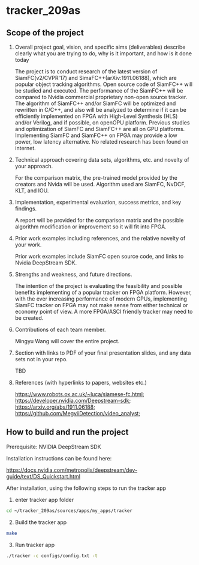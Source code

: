 # tracker_209as
## Scope of the project

1. Overall project goal, vision, and specific aims (deliverables) describe clearly what you are trying to do, why is it important, and how is it done today

    The project is to conduct research of the latest version of SiamFC(v2/CVPR'17) and SimaFC++(arXiv:1911.06188), which are popular object tracking algorithms. Open source code of SiamFC++ will be studied and executed. The performance of the SiamFC++ will be compared to Nvidia commercial proprietary non-open source tracker. The algorithm of SiamFC++ and/or SiamFC will be optimized and rewritten in C/C++, and also will be analyzed to determine if it can be efficiently implemented on FPGA with High-Level Synthesis (HLS) and/or Verilog, and if possible, on openOPU platform. Previous studies and optimization of SiamFC and SiamFC++ are all on GPU platforms. Implementing SiamFC and SiamFC++ on FPGA may provide a low power, low latency alternative. No related research has been found on internet.

1. Technical approach covering data sets, algorithms, etc. and novelty of your approach.

    For the comparison matrix, the pre-trained model provided by the creators and Nvida will be used. 
Algorithm used are SiamFC, NvDCF, KLT, and IOU.

1. Implementation, experimental evaluation, success metrics, and key findings.

    A report will be provided for the comparison matrix and the possible algorithm modification or improvement so it will fit into FPGA. 

1. Prior work examples including references, and the relative novelty of your work.

    Prior work examples include SiamFC open source code, and links to Nvidia DeepStream SDK.

1. Strengths and weakness, and future directions.

    The intention of the project is evaluating the feasibility and possible benefits implementing of a popular tracker on FPGA platform. However, with the ever increasing performance of modern GPUs, implementing SiamFC tracker on FPGA may not make sense from either technical or economy point of view. A more FPGA/ASCI friendly tracker may need to be created.

1. Contributions of each team member.

    Mingyu Wang will cover the entire project.

1. Section with links to PDF of your final presentation slides, and any data sets not in your repo.

    TBD

1. References (with hyperlinks to papers, websites etc.)

    https://www.robots.ox.ac.uk/~luca/siamese-fc.html;    
    https://developer.nvidia.com/Deepstream-sdk;    
    https://arxiv.org/abs/1911.06188;    
    https://github.com/MegviiDetection/video_analyst;

## How to build and run the project
Prerequisite: NVIDIA DeepStream SDK

Installation instructions can be found here: 

https://docs.nvidia.com/metropolis/deepstream/dev-guide/text/DS_Quickstart.html

After installation, using the following steps to run the tracker app

1. enter tracker app folder
```Bash
cd ~/tracker_209as/sources/apps/my_apps/tracker
```
2. Build the tracker app
```Bash
make
```
3. Run tracker app
```Bash
./tracker -c configs/config.txt -t
```